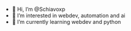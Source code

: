 - 👋 Hi, I’m @Schiavoxp
- 👀 I’m interested in webdev, automation and ai
- 🌱 I’m currently learning webdev and python

<!---
Schiavoxp/Schiavoxp is a ✨ special ✨ repository because its `README.md` (this file) appears on your GitHub profile.
You can click the Preview link to take a look at your changes.
--->
